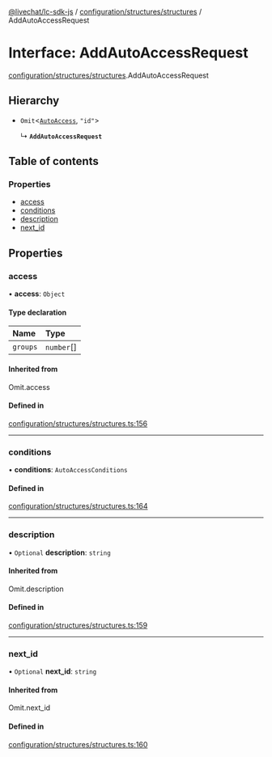[@livechat/lc-sdk-js](../README.md) / [configuration/structures/structures](../modules/configuration_structures_structures.md) / AddAutoAccessRequest

# Interface: AddAutoAccessRequest

[configuration/structures/structures](../modules/configuration_structures_structures.md).AddAutoAccessRequest

## Hierarchy

- `Omit`<[`AutoAccess`](configuration_structures_structures.AutoAccess.md), ``"id"``\>

  ↳ **`AddAutoAccessRequest`**

## Table of contents

### Properties

- [access](configuration_structures_structures.AddAutoAccessRequest.md#access)
- [conditions](configuration_structures_structures.AddAutoAccessRequest.md#conditions)
- [description](configuration_structures_structures.AddAutoAccessRequest.md#description)
- [next\_id](configuration_structures_structures.AddAutoAccessRequest.md#next_id)

## Properties

### access

• **access**: `Object`

#### Type declaration

| Name | Type |
| :------ | :------ |
| `groups` | `number`[] |

#### Inherited from

Omit.access

#### Defined in

[configuration/structures/structures.ts:156](https://github.com/livechat/lc-sdk-js/blob/5f5afdd/src/configuration/structures/structures.ts#L156)

___

### conditions

• **conditions**: `AutoAccessConditions`

#### Defined in

[configuration/structures/structures.ts:164](https://github.com/livechat/lc-sdk-js/blob/5f5afdd/src/configuration/structures/structures.ts#L164)

___

### description

• `Optional` **description**: `string`

#### Inherited from

Omit.description

#### Defined in

[configuration/structures/structures.ts:159](https://github.com/livechat/lc-sdk-js/blob/5f5afdd/src/configuration/structures/structures.ts#L159)

___

### next\_id

• `Optional` **next\_id**: `string`

#### Inherited from

Omit.next\_id

#### Defined in

[configuration/structures/structures.ts:160](https://github.com/livechat/lc-sdk-js/blob/5f5afdd/src/configuration/structures/structures.ts#L160)
